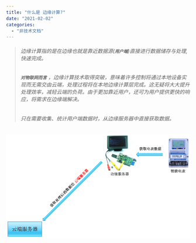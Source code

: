 ```yaml
---
title: "什么是 边缘计算?"
date: "2021-02-02"
categories: 
  - "非技术文档"
---
```


> ###### 边缘计算指的是在边缘也就是靠近数据源(**`用户端`**)直接进行数据储存与处理, 快速完成。
> 
> ###### **`对物联网而言`** ，边缘计算技术取得突破，意味着许多控制将通过本地设备实现而无需交由云端，处理过程将在本地边缘计算层完成。这无疑将大大提升处理效率，减轻云端的负荷。由于更加靠近用户，还可为用户提供更快的响应，将需求在边缘端解决。
> 
> ###### 只在需要收集、统计用户端数据时，从边缘服务器中直接获取数据。

![](images/%E4%BB%80%E4%B9%88%E6%98%AF%E8%BE%B9%E7%BC%98%E8%AE%A1%E7%AE%97.png)
